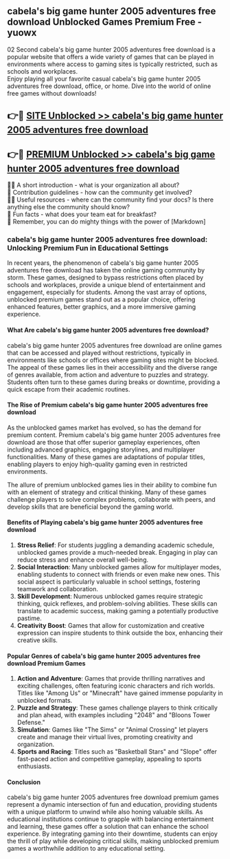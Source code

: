 ## cabela's big game hunter 2005 adventures free download Unblocked Games Premium Free - yuowx

02 Second cabela's big game hunter 2005 adventures free download is a popular website that offers a wide variety of games that can be played in environments where access to gaming sites is typically restricted, such as schools and workplaces.  
Enjoy playing all your favorite casual cabela's big game hunter 2005 adventures free download, office, or home. Dive into the world of online free games without downloads!

## 👉🔴 [SITE Unblocked >> cabela's big game hunter 2005 adventures free download](http://freeplayer.one?title=cabela's_big_game_hunter_2005_adventures_free_download&ref=13D)

## 👉🔴 [PREMIUM Unblocked >> cabela's big game hunter 2005 adventures free download](http://freeplayer.one?title=cabela's_big_game_hunter_2005_adventures_free_download&ref=13D)

🙋‍♀️ A short introduction - what is your organization all about?  
🌈 Contribution guidelines - how can the community get involved?  
👩‍💻 Useful resources - where can the community find your docs? Is there anything else the community should know?  
🍿 Fun facts - what does your team eat for breakfast?  
🧙 Remember, you can do mighty things with the power of [Markdown]

### cabela's big game hunter 2005 adventures free download: Unlocking Premium Fun in Educational Settings

In recent years, the phenomenon of cabela's big game hunter 2005 adventures free download has taken the online gaming community by storm. These games, designed to bypass restrictions often placed by schools and workplaces, provide a unique blend of entertainment and engagement, especially for students. Among the vast array of options, unblocked premium games stand out as a popular choice, offering enhanced features, better graphics, and a more immersive gaming experience.

#### What Are cabela's big game hunter 2005 adventures free download?

cabela's big game hunter 2005 adventures free download are online games that can be accessed and played without restrictions, typically in environments like schools or offices where gaming sites might be blocked. The appeal of these games lies in their accessibility and the diverse range of genres available, from action and adventure to puzzles and strategy. Students often turn to these games during breaks or downtime, providing a quick escape from their academic routines.

#### The Rise of Premium cabela's big game hunter 2005 adventures free download

As the unblocked games market has evolved, so has the demand for premium content. Premium cabela's big game hunter 2005 adventures free download are those that offer superior gameplay experiences, often including advanced graphics, engaging storylines, and multiplayer functionalities. Many of these games are adaptations of popular titles, enabling players to enjoy high-quality gaming even in restricted environments.

The allure of premium unblocked games lies in their ability to combine fun with an element of strategy and critical thinking. Many of these games challenge players to solve complex problems, collaborate with peers, and develop skills that are beneficial beyond the gaming world.

#### Benefits of Playing cabela's big game hunter 2005 adventures free download

1.  **Stress Relief**: For students juggling a demanding academic schedule, unblocked games provide a much-needed break. Engaging in play can reduce stress and enhance overall well-being.
2.  **Social Interaction**: Many unblocked games allow for multiplayer modes, enabling students to connect with friends or even make new ones. This social aspect is particularly valuable in school settings, fostering teamwork and collaboration.
3.  **Skill Development**: Numerous unblocked games require strategic thinking, quick reflexes, and problem-solving abilities. These skills can translate to academic success, making gaming a potentially productive pastime.
4.  **Creativity Boost**: Games that allow for customization and creative expression can inspire students to think outside the box, enhancing their creative skills.

#### Popular Genres of cabela's big game hunter 2005 adventures free download Premium Games

1.  **Action and Adventure**: Games that provide thrilling narratives and exciting challenges, often featuring iconic characters and rich worlds. Titles like "Among Us" or "Minecraft" have gained immense popularity in unblocked formats.
2.  **Puzzle and Strategy**: These games challenge players to think critically and plan ahead, with examples including "2048" and "Bloons Tower Defense."
3.  **Simulation**: Games like "The Sims" or "Animal Crossing" let players create and manage their virtual lives, promoting creativity and organization.
4.  **Sports and Racing**: Titles such as "Basketball Stars" and "Slope" offer fast-paced action and competitive gameplay, appealing to sports enthusiasts.

#### Conclusion

cabela's big game hunter 2005 adventures free download premium games represent a dynamic intersection of fun and education, providing students with a unique platform to unwind while also honing valuable skills. As educational institutions continue to grapple with balancing entertainment and learning, these games offer a solution that can enhance the school experience. By integrating gaming into their downtime, students can enjoy the thrill of play while developing critical skills, making unblocked premium games a worthwhile addition to any educational setting.